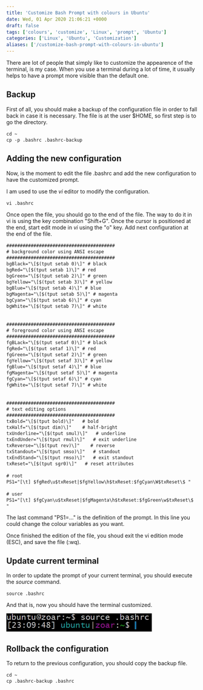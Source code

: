 ```yaml
---
title: 'Customize Bash Prompt with colours in Ubuntu'
date: Wed, 01 Apr 2020 21:06:21 +0000
draft: false
tags: ['colours', 'customize', 'Linux', 'prompt', 'Ubuntu']
categories: ['Linux', 'Ubuntu', 'Customization']
aliases: ['/customize-bash-prompt-with-colours-in-ubuntu']
---
```


There are lot of people that simply like to customize the appearence of the terminal, is my case. When you use a terminal during a lot of time, it usually helps to have a prompt more visible than the default one.

## Backup

First of all, you should make a backup of the configuration file in order to fall back in case it is necessary. The file is at the user $HOME, so first step is to go the directory.

```
cd ~
cp -p .bashrc .bashrc-backup
```

## Adding the new configuration

Now, is the moment to edit the file .bashrc and add the new configuration to have the customized prompt.

I am used to use the _vi_ editor to modify the configuration.

    vi .bashrc

Once open the file, you should go to the end of the file. The way to do it in vi is using the key combination "Shift+G". Once the cursor is positioned at the end, start edit mode in _vi_ using the "o" key. Add next configuration at the end of the file.

```
########################################
# background color using ANSI escape
########################################
bgBlack="\[$(tput setab 0)\]" # black
bgRed="\[$(tput setab 1)\]" # red
bgGreen="\[$(tput setab 2)\]" # green
bgYellow="\[$(tput setab 3)\]" # yellow
bgBlue="\[$(tput setab 4)\]" # blue
bgMagenta="\[$(tput setab 5)\]" # magenta
bgCyan="\[$(tput setab 6)\]" # cyan
bgWhite="\[$(tput setab 7)\]" # white


########################################
# foreground color using ANSI escape
########################################
fgBLack="\[$(tput setaf 0)\]" # black
fgRed="\[$(tput setaf 1)\]" # red
fgGreen="\[$(tput setaf 2)\]" # green
fgYellow="\[$(tput setaf 3)\]" # yellow
fgBlue="\[$(tput setaf 4)\]" # blue
fgMagenta="\[$(tput setaf 5)\]" # magenta
fgCyan="\[$(tput setaf 6)\]" # cyan
fgWhite="\[$(tput setaf 7)\]" # white


########################################
# text editing options
########################################
txBold="\[$(tput bold)\]"   # bold
txHalf="\[$(tput dim)\]"    # half-bright
txUnderline="\[$(tput smul)\]"   # underline
txEndUnder="\[$(tput rmul)\]"   # exit underline
txReverse="\[$(tput rev)\]"    # reverse
txStandout="\[$(tput smso)\]"   # standout
txEndStand="\[$(tput rmso)\]"   # exit standout
txReset="\[$(tput sgr0)\]"   # reset attributes

# root
PS1="[\t] $fgRed\u$txReset|$fgYellow\h$txReset:$fgCyan\W$txReset\$ "

# user
PS1="[\t] $fgCyan\u$txReset|$fgMagenta\h$txReset:$fgGreen\w$txReset\$ "
```

The last command "PS1=..." is the definition of the prompt. In this line you could change the colour variables as you want.

Once finished the edition of the file, you shoud exit the vi edition mode (ESC), and save the file (:wq).

## Update current terminal

In order to update the prompt of your current terminal, you should execute the _source_ command.

    source .bashrc

And that is, now you should have the terminal customized.

![](./images/colour_prompt-1.webp)

## Rollback the configuration

To return to the previous configuration, you should copy the backup file.

```
cd ~
cp .bashrc-backup .bashrc
```

